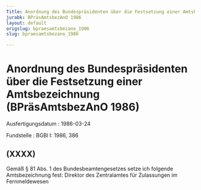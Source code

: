 ```yaml
---
Title: Anordnung des Bundespräsidenten über die Festsetzung einer Amtsbezeichnung
jurabk: BPräsAmtsbezAnO 1986
layout: default
origslug: bpraesamtsbezano_1986
slug: bpraesamtsbezano_1986

---
```


# Anordnung des Bundespräsidenten über die Festsetzung einer Amtsbezeichnung (BPräsAmtsbezAnO 1986)

Ausfertigungsdatum
:   1986-03-24

Fundstelle
:   BGBl I: 1986, 386



## (XXXX)

Gemäß § 81 Abs. 1 des Bundesbeamtengesetzes setze ich folgende
Amtsbezeichnung fest:
Direktor des Zentralamtes für Zulassungen im Fernmeldewesen

